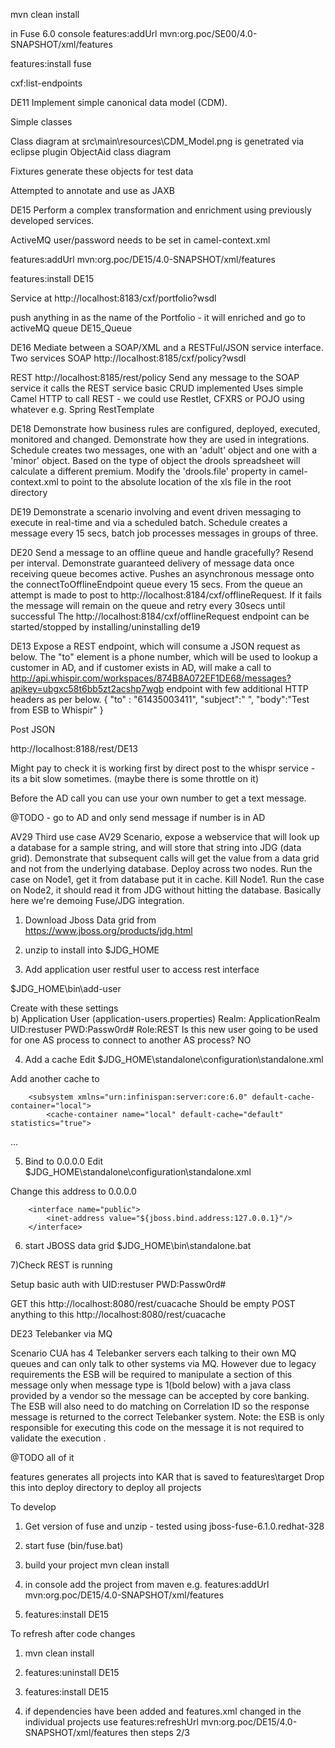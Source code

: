 mvn clean install

in Fuse 6.0 console 
features:addUrl mvn:org.poc/SE00/4.0-SNAPSHOT/xml/features

features:install fuse

cxf:list-endpoints


DE11 Implement simple canonical data model (CDM).

Simple classes

Class diagram at src\main\resources\CDM_Model.png is genetrated via eclipse plugin ObjectAid class diagram

Fixtures generate these objects for test data

Attempted to annotate and use as JAXB



DE15 Perform a complex transformation and enrichment using previously developed services.

ActiveMQ user/password needs to be set in camel-context.xml

features:addUrl mvn:org.poc/DE15/4.0-SNAPSHOT/xml/features

features:install DE15

Service at http://localhost:8183/cxf/portfolio?wsdl

push anything in as the name of the Portfolio - it will enriched and go to activeMQ queue DE15_Queue


DE16 Mediate between a SOAP/XML and a RESTFul/JSON service interface. 
Two services
SOAP
http://localhost:8185/cxf/policy?wsdl

REST
http://localhost:8185/rest/policy
Send any message to the SOAP service it calls the REST service basic CRUD implemented
Uses simple Camel HTTP to call REST - we could use Restlet, CFXRS or POJO using whatever e.g. Spring RestTemplate

DE18 Demonstrate how business rules are configured, deployed, executed, monitored and changed. Demonstrate how they are used in integrations.
Schedule creates two messages, one with an 'adult' object and one with a 'minor' object.  Based on the
type of object the drools spreadsheet will calculate a different premium.
Modify the 'drools.file' property in camel-context.xml to point to the absolute location of the xls file in the root directory

DE19 Demonstrate a scenario involving and event driven messaging to execute in real-time and via a scheduled batch.
Schedule creates a message every 15 secs, batch job processes messages in groups of three.

DE20 Send a message to an offline queue and handle gracefully? Resend per interval. Demonstrate guaranteed delivery of message data once receiving queue becomes active.
Pushes an asynchronous message onto the connectToOfflineEndpoint queue every 15 secs.
From the queue an attempt is made to post to http://localhost:8184/cxf/offlineRequest.
If it fails the message will remain on the queue and retry every 30secs until successful
The http://localhost:8184/cxf/offlineRequest endpoint can be started/stopped by installing/uninstalling de19


DE13
Expose a REST endpoint, which will consume a JSON request as below. 
The "to" element is a phone number, which will be used to lookup a customer in AD, and if customer exists in AD, will make a call to http://api.whispir.com/workspaces/874B8A072EF1DE68/messages?apikey=ubgxc58t6bb5zt2acshp7wgb endpoint with few additional HTTP headers as per below.
{
"to" : "61435003411",
"subject":" ",
"body":"Test from ESB to Whispir"
}


Post JSON 

http://localhost:8188/rest/DE13

Might pay to check it is working first by direct post to the whispr service - its a bit slow sometimes. (maybe there is some throttle on it)

Before the AD call you can use your own number to get a text message.

@TODO - go to AD and only send message if number is in AD



AV29
Third use case AV29
Scenario, expose a webservice that will look up a database for a sample string, and will store that string into JDG (data grid). Demonstrate that subsequent calls will get the value from a data grid and not from the underlying database.
Deploy across two nodes. Run the case on Node1, get it from database put it in cache. Kill Node1. Run the case on Node2, it should read it from JDG without hitting the database. Basically here we're demoing Fuse/JDG integration.


1) Download Jboss Data grid from
https://www.jboss.org/products/jdg.html

2) unzip to install into $JDG_HOME

3) Add application user restful user to access rest interface

$JDG_HOME\bin\add-user

Create with these settings  
b) Application User (application-users.properties)
Realm: ApplicationRealm
UID:restuser
PWD:Passw0rd#
Role:REST
Is this new user going to be used for one AS process to connect to another AS process? NO

4) Add a cache
Edit $JDG_HOME\standalone\configuration\standalone.xml

Add another cache to

        <subsystem xmlns="urn:infinispan:server:core:6.0" default-cache-container="local">
            <cache-container name="local" default-cache="default" statistics="true">
...
                <local-cache name="cuacache" start="EAGER">
                    <locking isolation="NONE" acquire-timeout="30000" concurrency-level="1000" striping="false"/>
                    <transaction mode="NONE"/>
                </local-cache>

5) Bind to 0.0.0.0
Edit $JDG_HOME\standalone\configuration\standalone.xml
				
Change this address to 0.0.0.0				

        <interface name="public">
            <inet-address value="${jboss.bind.address:127.0.0.1}"/>
        </interface>				
				
				
6) start JBOSS data grid
$JDG_HOME\bin\standalone.bat

7)Check REST is running 

Setup basic auth with UID:restuser PWD:Passw0rd#

GET this 
http://localhost:8080/rest/cuacache
Should be empty
POST anything to this
http://localhost:8080/rest/cuacache




DE23 
Telebanker via MQ

Scenario
CUA has 4 Telebanker servers each talking to their own MQ queues and can only talk to other systems via MQ. However due to legacy requirements the ESB will be required to manipulate a section of this message only when message type is 1(bold below) with a java class provided by a vendor so the message can be accepted by core banking. The ESB will also need to do matching on Correlation ID so the response message is returned to the correct Telebanker system.
Note: the ESB is only responsible for executing this code on the message it is not required to validate the execution .

@TODO all of it




features
generates all projects into KAR that is saved to features\target
Drop this into deploy directory to deploy all projects



To develop

1) Get version of fuse and unzip - tested using jboss-fuse-6.1.0.redhat-328


2) start fuse (bin/fuse.bat)

3) build your project mvn clean install

4) in console add the project from maven e.g. features:addUrl mvn:org.poc/DE15/4.0-SNAPSHOT/xml/features

5) features:install DE15

To refresh after code changes

1) mvn clean install

2) features:uninstall DE15

3) features:install DE15

4) if dependencies have been added and features.xml changed in the individual projects use features:refreshUrl mvn:org.poc/DE15/4.0-SNAPSHOT/xml/features then steps 2/3
